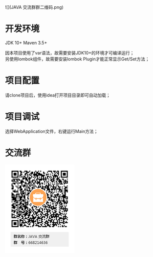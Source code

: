![](JAVA 交流群群二维码.png)
# 开发环境
JDK 10+
Maven 3.5+

因本项目使用了var语法，故需要安装JDK10+的环境才可编译运行；<br/>
另使用lombok组件，故需要安装lombok Plugin才能正常显示Get/Set方法；

# 项目配置
请clone项目后，使用idea打开项目目录即可自动加载；<br/>

# 项目调试
选择WebApplication文件，右键运行Main方法；

# 交流群
<img src="JAVA 交流群群二维码.png">
